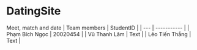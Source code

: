 # DatingSite
Meet, match and date 
| Team members | StudentID |
| --- | ----------- |
| Phạm Bích Ngọc | 20020454 |
| Vũ Thanh Lâm | Text |
| Lẻo Tiến Thắng | Text |
